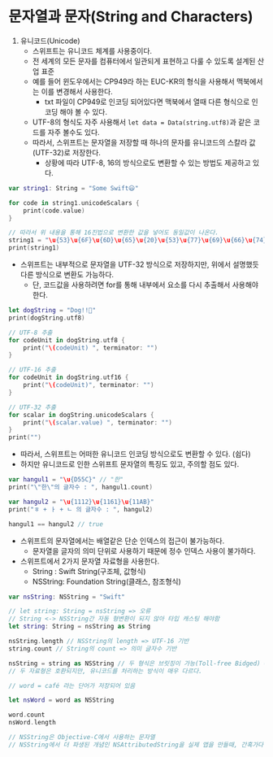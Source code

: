 # 문자열과 문자(String and Characters)
1. 유니코드(Unicode)
    - 스위프트는 유니코드 체계를 사용중이다.
    - 전 세계의 모든 문자를 컴퓨터에서 일관되게 표현하고 다룰 수 있도록 설계된 산업 표준
    - 예를 들어 윈도우에서는 CP949라 하는 EUC-KR의 형식을 사용해서 맥북에서는 이를 변경해서 사용한다.
        - txt 파일이 CP949로 인코딩 되어있다면 맥북에서 열때 다른 형식으로 인코딩 해야 볼 수 있다.
    - UTF-8의 형식도 자주 사용해서 `let data = Data(string.utf8)`과 같은 코드를 자주 볼수도 있다.
    - 따라서, 스위프트는 문자열을 저장할 때 하나의 문자를 유니코드의 스칼라 값(UTF-32)로 저장한다.
        - 상황에 따라 UTF-8, 16의 방식으로도 변환할 수 있는 방법도 제공하고 있다.
```swift
var string1: String = "Some Swift😃"

for code in string1.unicodeScalars {
    print(code.value)
}

// 따라서 위 내용을 통해 16진법으로 변환한 값을 넣어도 동일값이 나온다.
string1 = "\u{53}\u{6F}\u{6D}\u{65}\u{20}\u{53}\u{77}\u{69}\u{66}\u{74}\u{1F603}"
print(string1)
```
- 스위프트는 내부적으로 문자열을 UTF-32 방식으로 저장하지만, 위에서 설명했듯 다른 방식으로 변환도 가능하다.
    - 단, 코드값을 사용하려면 for를 통해 내부에서 요소를 다시 추출해서 사용해야 한다.
```swift
let dogString = "Dog!!🐶"
print(dogString.utf8)

// UTF-8 추출
for codeUnit in dogString.utf8 {
    print("\(codeUnit) ", terminator: "")
}

// UTF-16 추출
for codeUnit in dogString.utf16 {
    print("\(codeUnit)", terminator: "")
}

// UTF-32 추출
for scalar in dogString.unicodeScalars {
    print("\(scalar.value) ", terminator: "")
}
print("")
```
- 따라서, 스위프트는 어떠한 유니코드 인코딩 방식으로도 변환할 수 있다. (쉽다)
- 하지만 유니코드로 인한 스위프트 문자열의 특징도 있고, 주의할 점도 있다.
```swift
var hangul1 = "\u{D55C}" // "한"
print("\"한\"의 글자수 : ", hangul1.count)

var hangul2 = "\u{1112}\u{1161}\u{11AB}"
print("ㅎ + ㅏ + ㄴ 의 글자수 : ", hangul2)

hangul1 == hangul2 // true
```
- 스위프트의 문자열에서는 배열같은 단순 인덱스의 접근이 불가능하다.
    - 문자열을 글자의 의미 단위로 사용하기 때문에 정수 인덱스 사용이 불가하다.
- 스위프트에서 2가지 문자열 자료형을 사용한다.
    - String : Swift String(구조체, 값형식)
    - NSString: Foundation String(클래스, 참조형식)
```swift
var nsString: NSString = "Swift"

// let string: String = nsString => 오류
// String <-> NSString간 자동 형변환이 되지 않아 타입 캐스팅 해야함
let string: String = nsString as String

nsString.length // NSString의 length => UTF-16 기반
string.count // String의 count => 의미 글자수 기반

nsString = string as NSString // 두 형식은 브릿징이 가능(Toll-free Bidged) => 타입 캐스팅으로 호환됨
// 두 자료형은 호환되지만, 유니코드를 처리하는 방식이 매우 다르다.

// word = café 라는 단어가 저장되어 있음

let nsWord = word as NSString

word.count
nsWord.length

// NSString은 Objective-C에서 사용하는 문자열
// NSString에서 더 파생된 개념인 NSAttributedString을 실제 앱을 만들때, 간혹가다 사용하는 경우가 있음
```